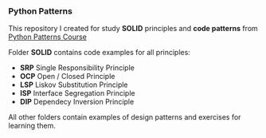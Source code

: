 ### Python Patterns
This repository I created for study 
**SOLID** principles and **code patterns** from
[Python Patterns Course](https://www.udemy.com/course/python-patterns/)

Folder **SOLID** contains code examples for all principles:
- **SRP**
    Single Responsibility Principle
- **OCP**
    Open / Closed Principle
- **LSP**
    Liskov Substitution Principle
- **ISP**
    Interface Segregation Principle
- **DIP**
    Dependecy Inversion Principle

All other folders contain examples of design patterns and exercises for learning them.